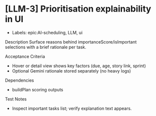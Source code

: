 # [LLM-3] Prioritisation explainability in UI

- Labels: epic:AI-scheduling, LLM, ui

Description
Surface reasons behind importanceScore/isImportant selections with a brief rationale per task.

Acceptance Criteria
- Hover or detail view shows key factors (due, age, story link, sprint)
- Optional Gemini rationale stored separately (no heavy logs)

Dependencies
- buildPlan scoring outputs

Test Notes
- Inspect important tasks list; verify explanation text appears.
